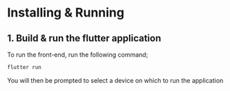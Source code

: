# Installing & Running

## 1. Build & run the flutter application

To run the front-end, run the following command;

```bash
flutter run
```

You will then be prompted to select a device on which to run the application
